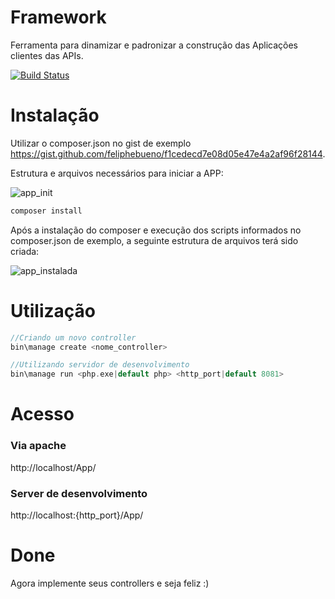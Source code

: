 # Framework
Ferramenta para dinamizar e padronizar a construção das Aplicações clientes das APIs.

[![Build Status](https://travis-ci.org/BRAConsultoria/Framework.svg?branch=master)](https://travis-ci.org/BRAConsultoria/Framework)

# Instalação
Utilizar o composer.json no gist de exemplo https://gist.github.com/feliphebueno/f1cedecd7e08d05e47e4a2af96f28144.

Estrutura e arquivos necessários para iniciar a APP:

![app_init](https://cloud.githubusercontent.com/assets/6662338/21555777/f214e6e4-cdf9-11e6-8b6c-9770b47abfc3.jpg)

```PHP
composer install
```

Após a instalação do composer e execução dos scripts informados no composer.json de exemplo, a seguinte estrutura de arquivos terá sido criada:

![app_instalada](https://cloud.githubusercontent.com/assets/6662338/21399150/3441eaca-c789-11e6-96b4-b9903b052a89.jpg)

# Utilização

```PHP
//Criando um novo controller
bin\manage create <nome_controller>

//Utilizando servidor de desenvolvimento
bin\manage run <php.exe|default php> <http_port|default 8081>
```
# Acesso

### Via apache
http://localhost/App/

### Server de desenvolvimento
http://localhost:{http_port}/App/

# Done
Agora implemente seus controllers e seja feliz :)
